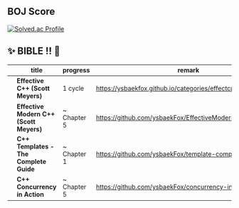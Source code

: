 <!--[![Top Langs](https://github-readme-stats.vercel.app/api/top-langs/?username=ysbaekFox)](https://github.com/ysbaekFox/github-readme-stats)-->

## BOJ Score
[![Solved.ac Profile](http://mazassumnida.wtf/api/v2/generate_badge?boj=to45123)](https://solved.ac/to45123/)

## ✨ BIBLE !! 🌱
|   | title | progress  | remark  |
| ---  |  --- | --- | --- |
| <img src = "./favicon/effective-cpp-180x180.png" width="50" height="50"> | **Effective C++ (Scott Meyers)** | 1 cycle | https://ysbaekfox.github.io/categories/effectcpp |
| <img src = "./favicon/effective-modern-cpp-180x180.png" width="50" height="50"> | **Effective Modern C++ (Scott Meyers)** | ~ Chapter 5 | https://github.com/ysbaekFox/EffectiveModernCpp_ysbaekFox |
| <img src = "./images/template_complete_guide.jpg" width="50" height="50"> | **C++ Templates - The Complete Guide** | ~ Chapter 1 | https://github.com/ysbaekFox/template-complete-guide |
| <img src = "./images/concurrency-in-action.jpg" width="50" height="50"> | **C++ Concurrency in Action** | ~ Chapter 5 | https://github.com/ysbaekFox/concurrency-in-action |

<!--
**ysbaekFox/ysbaekFox** is a ✨ _special_ ✨ repository because its `README.md` (this file) appears on your GitHub profile.

Here are some ideas to get you started:

- 🔭 I’m currently working on ...
- 🌱 I’m currently learning ...
- 👯 I’m looking to collaborate on ...
- 🤔 I’m looking for help with ...
- 💬 Ask me about ...
- 📫 How to reach me: ...
- 😄 Pronouns: ...
- ⚡ Fun fact: ...
-->
